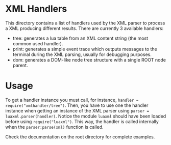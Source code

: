 # XML Handlers
This directory contains a list of handlers used by the XML parser to process a XML producing different results.
There are currently 3 available handlers:

- tree: generates a lua table from an XML content string (the most common used handler).
- print: generates a simple event trace which outputs messages to the terminal during the XML parsing, usually for debugging purposes.
- dom: generates a DOM-like node tree structure with a single ROOT node parent.

# Usage
To get a handler instance you must call, for instance, `handler = require("xmlhandler/tree")`.
Then, you have to use one the handler instance when getting an instance of the XML parser using `parser = luaxml.parser(handler)`.
Notice the module `luaxml` should have been loaded before using `require("luaxml")`.
This way, the handler is called internally when the `parser:parse(xml)` function is called.

Check the documentation on the root directory for complete examples.
